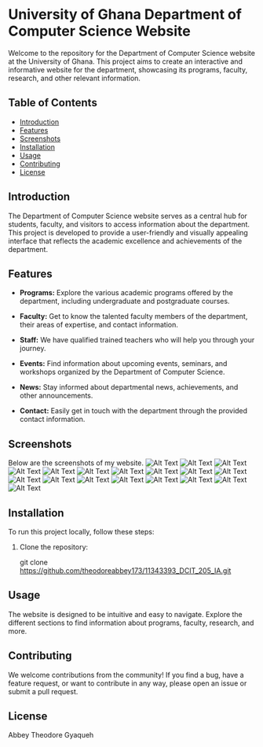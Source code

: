 # University of Ghana Department of Computer Science Website

Welcome to the repository for the Department of Computer Science website at the University of Ghana. This project aims to create an interactive and informative website for the department, showcasing its programs, faculty, research, and other relevant information.

## Table of Contents
- [Introduction](#introduction)
- [Features](#features)
- [Screenshots](#screenshots)
- [Installation](#installation)
- [Usage](#usage)
- [Contributing](#contributing)
- [License](#license)

## Introduction

The Department of Computer Science website serves as a central hub for students, faculty, and visitors to access information about the department. This project is developed to provide a user-friendly and visually appealing interface that reflects the academic excellence and achievements of the department.

## Features

- **Programs:** Explore the various academic programs offered by the department, including undergraduate and postgraduate courses.

- **Faculty:** Get to know the talented faculty members of the department, their areas of expertise, and contact information.

- **Staff:** We have qualified trained teachers who will help you through your journey.

- **Events:** Find information about upcoming events, seminars, and workshops organized by the Department of Computer Science.

- **News:** Stay informed about departmental news, achievements, and other announcements.

- **Contact:** Easily get in touch with the department through the provided contact information.

## Screenshots
Below are the screenshots of my website.
![Alt Text](<img width="935" alt="screen1" src="https://github.com/theodoreabbey173/11343393_DCIT_205_IA/assets/133321014/43d652cf-ac65-4630-bc68-3f3215c2d336">)
![Alt Text](<img width="935" alt="screen2" src="https://github.com/theodoreabbey173/11343393_DCIT_205_IA/assets/133321014/286c4501-7797-4ddf-b0aa-d884ae4cfedd">)
![Alt Text](relative/path/to/image.png)
![Alt Text](relative/path/to/image.png)
![Alt Text](relative/path/to/image.png)
![Alt Text](relative/path/to/image.png)
![Alt Text](relative/path/to/image.png)
![Alt Text](relative/path/to/image.png)
![Alt Text](relative/path/to/image.png)
![Alt Text](relative/path/to/image.png)
![Alt Text](relative/path/to/image.png)
![Alt Text](relative/path/to/image.png)
![Alt Text](relative/path/to/image.png)
![Alt Text](relative/path/to/image.png)
![Alt Text](relative/path/to/image.png)
![Alt Text](relative/path/to/image.png)
![Alt Text](relative/path/to/image.png)
![Alt Text](relative/path/to/image.png)


## Installation

To run this project locally, follow these steps:

1. Clone the repository:
   
   git clone https://github.com/theodoreabbey173/11343393_DCIT_205_IA.git

## Usage
The website is designed to be intuitive and easy to navigate. Explore the different sections to find information about programs, faculty, research, and more.

## Contributing
We welcome contributions from the community! If you find a bug, have a feature request, or want to contribute in any way, please open an issue or submit a pull request.


## License

 Abbey Theodore Gyaqueh 

